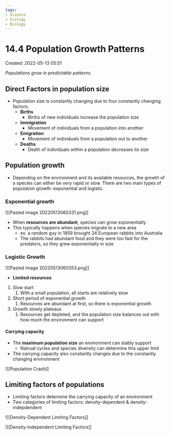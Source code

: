 ```yaml
---
tags:
- Science
- Ecology
- Biology
---
```

# 14.4 Population Growth Patterns 
Created: 2022-05-13 05:51  

*Populations grow in predictable patterns.* 

## Direct Factors in population size 
- Population size is constantly changing due to four constantly changing factors: 
	- **Births** 
		- Births of new individuals increase the population size 
	- **Immigration** 
		- Movement of individuals from a population into another 
	- **Emigration** 
		- Movement of individuals from a population out to another 
	- **Deaths** 
		- Death of individuals within a population decreases its size 

## Population growth 
- Depending on the environment and its available resources, the growth of a species can either be very rapid or slow. There are two main types of population growth: exponential and logistic. 

### Exponential growth 
![[Pasted image 20220513060331.png]]
- When **resources are abundant**, species can grow exponentially
- This typically happens when species migrate to a new area 
	- ex. a random guy in 1859 brought 24 European rabbits into Australia 
	- The rabbits had abundant food and they were too fast for the predators, so they grew exponentially in size 

### Logistic Growth 
![[Pasted image 20220513060353.png]]
- **Limited resources** 
1. Slow start 
	1. With a small population, all starts are relatively slow 
2. Short period of exponential growth 
	1. Resources are abundant at first, so there is exponential growth 
3. Growth slowly plateaus
	1. Resources get depleted, and the population size balances out with how much the environment can support 

#### Carrying capacity 
- The **maximum population size** an environment can stably support 
	- Natrual cycles and species diversity can determine this upper limit 
- The carrying capacity also constantly changes due to the constantly changing environment 

![[Population Crash]]

## Limiting factors of populations 
- Limiting factors determine the carrying capacity of an environment 
- Two categories of limiting factors: density-dependent & density-indepdendent 

![[Density-Dependent Limiting Factors]]

![[Density-Independent Limiting Factors]]